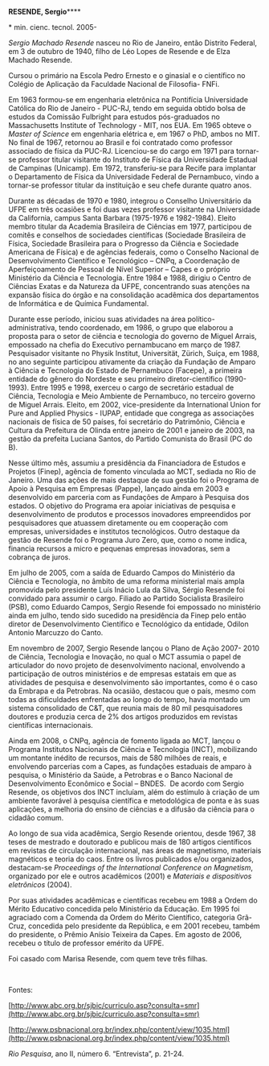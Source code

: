 **RESENDE, Sergio******

\* min. cienc. tecnol. 2005-

*Sergio Machado Resende* nasceu no Rio de Janeiro, então Distrito
Federal, em 3 de outubro de 1940, filho de Léo Lopes de Resende e de
Elza Machado Resende.

Cursou o primário na Escola Pedro Ernesto e o ginasial e o científico no
Colégio de Aplicação da Faculdade Nacional de Filosofia- FNFi.

Em 1963 formou-se em engenharia eletrônica na Pontifícia Universidade
Católica do Rio de Janeiro - PUC-RJ, tendo em seguida obtido bolsa de
estudos da Comissão Fulbright para estudos pós-graduados no
Massachusetts Institute of Technology - MIT, nos EUA. Em 1965 obteve o
*Master of Science* em engenharia elétrica e, em 1967 o PhD, ambos no
MIT. No final de 1967, retornou ao Brasil e foi contratado como
professor associado de física da PUC-RJ. Licenciou-se do cargo em 1971
para tornar-se professor titular visitante do Instituto de Física da
Universidade Estadual de Campinas (Unicamp). Em 1972, transferiu-se para
Recife para implantar o Departamento de Física da Universidade Federal
de Pernambuco, vindo a tornar-se professor titular da instituição e seu
chefe durante quatro anos.

Durante as décadas de 1970 e 1980, integrou o Conselho Universitário da
UFPE em três ocasiões e foi duas vezes professor visitante na
Universidade da California, campus Santa Barbara (1975-1976 e
1982-1984). Eleito membro titular da Academia Brasileira de Ciências em
1977, participou de comitês e conselhos de sociedades científicas
(Sociedade Brasileira de Física, Sociedade Brasileira para o Progresso
da Ciência e Sociedade Americana de Física) e de agências federais, como
o Conselho Nacional de Desenvolvimento Científico e Tecnológico – CNPq,
a Coordenação de Aperfeiçoamento de Pessoal de Nível Superior – Capes e
o próprio Ministério da Ciência e Tecnologia. Entre 1984 e 1988, dirigiu
o Centro de Ciências Exatas e da Natureza da UFPE, concentrando suas
atenções na expansão física do órgão e na consolidação acadêmica dos
departamentos de Informática e de Química Fundamental.

Durante esse período, iniciou suas atividades na área
político-administrativa, tendo coordenado, em 1986, o grupo que elaborou
a proposta para o setor de ciência e tecnologia do governo de Miguel
Arrais, empossado na chefia do Executivo pernambucano em março de 1987.
Pesquisador visitante no Physik Institut, Universität, Zürich, Suíça, em
1988, no ano seguinte participou ativamente da criação da Fundação de
Amparo à Ciência e Tecnologia do Estado de Pernambuco (Facepe), a
primeira entidade do gênero do Nordeste e seu primeiro
diretor-científico (1990-1993). Entre 1995 e 1998, exerceu o cargo de
secretário estadual de Ciência, Tecnologia e Meio Ambiente de
Pernambuco, no terceiro governo de Miguel Arrais. Eleito, em 2002,
vice-presidente da International Union for Pure and Applied Physics -
IUPAP, entidade que congrega as associações nacionais de física de 50
países, foi secretário do Patrimônio, Ciência e Cultura da Prefeitura de
Olinda entre janeiro de 2001 e janeiro de 2003, na gestão da prefeita
Luciana Santos, do Partido Comunista do Brasil (PC do B).

Nesse último mês, assumiu a presidência da Financiadora de Estudos e
Projetos (Finep), agência de fomento vinculada ao MCT, sediada no Rio de
Janeiro. Uma das ações de mais destaque de sua gestão foi o Programa de
Apoio à Pesquisa em Empresas (Pappe), lançado ainda em 2003 e
desenvolvido em parceria com as Fundações de Amparo à Pesquisa dos
estados. O objetivo do Programa era apoiar iniciativas de pesquisa e
desenvolvimento de produtos e processos inovadores empreendidos por
pesquisadores que atuassem diretamente ou em cooperação com empresas,
universidades e institutos tecnológicos. Outro destaque da gestão de
Resende foi o Programa Juro Zero, que, como o nome indica, financia
recursos a micro e pequenas empresas inovadoras, sem a cobrança de
juros.

Em julho de 2005, com a saída de Eduardo Campos do Ministério da Ciência
e Tecnologia, no âmbito de uma reforma ministerial mais ampla promovida
pelo presidente Luís Inácio Lula da Silva, Sérgio Resende foi convidado
para assumir o cargo. Filiado ao Partido Socialista Brasileiro (PSB),
como Eduardo Campos, Sergio Resende foi empossado no ministério ainda em
julho, tendo sido sucedido na presidência da Finep pelo então diretor de
Desenvolvimento Científico e Tecnológico da entidade, Odilon Antonio
Marcuzzo do Canto.

Em novembro de 2007, Sergio Resende lançou o Plano de Ação 2007- 2010 de
Ciência, Tecnologia e Inovação, no qual o MCT assumia o papel de
articulador do novo projeto de desenvolvimento nacional, envolvendo a
participação de outros ministérios e de empresas estatais em que as
atividades de pesquisa e desenvolvimento são importantes, como é o caso
da Embrapa e da Petrobras. Na ocasião, destacou que o país, mesmo com
todas as dificuldades enfrentadas ao longo do tempo, havia montado um
sistema consolidado de C&T, que reunia mais de 80 mil pesquisadores
doutores e produzia cerca de 2% dos artigos produzidos em revistas
científicas internacionais.  

Ainda em 2008, o CNPq, agência de fomento ligada ao MCT, lançou o
Programa Institutos Nacionais de Ciência e Tecnologia (INCT),
mobilizando um montante inédito de recursos, mais de 580 milhões de
reais, e envolvendo parcerias com a Capes, as fundações estaduais de
amparo à pesquisa, o Ministério da Saúde, a Petrobras e o Banco Nacional
de Desenvolvimento Econômico e Social – BNDES.  De acordo com Sergio
Resende, os objetivos dos INCT incluíam, além do estímulo à criação de
um ambiente favorável à pesquisa científica e metodológica de ponta e às
suas aplicações, a melhoria do ensino de ciências e a difusão da ciência
para o cidadão comum.

Ao longo de sua vida acadêmica, Sergio Resende orientou, desde 1967, 38
teses de mestrado e doutorado e publicou mais de 180 artigos científicos
em revistas de circulação internacional, nas áreas de magnetismo,
materiais magnéticos e teoria do caos. Entre os livros publicados e/ou
organizados, destacam-se *Proceedings of the International Conference on
Magnetism*, organizado por ele e outros acadêmicos (2001) e *Materiais e
dispositivos eletrônicos* (2004).

Por suas atividades acadêmicas e científicas recebeu em 1988 a Ordem do
Mérito Educativo concedida pelo Ministério da Educação. Em 1995 foi
agraciado com a Comenda da Ordem do Mérito Científico, categoria
Grã-Cruz, concedida pelo presidente da República, e em 2001 recebeu,
também do presidente, o Prêmio Anísio Teixeira da Capes. Em agosto de
2006, recebeu o título de professor emérito da UFPE.

Foi casado com Marisa Resende, com quem teve três filhas.

 

Fontes:

[http://www.abc.org.br/sjbic/curriculo.asp?consulta=smr](http://www.abc.org.br/sjbic/curriculo.asp?consulta=smr)

[http://www.psbnacional.org.br/index.php/content/view/1035.html](http://www.psbnacional.org.br/index.php/content/view/1035.html)

*Rio Pesquisa*, ano II, número 6. “Entrevista”, p. 21-24.

 
